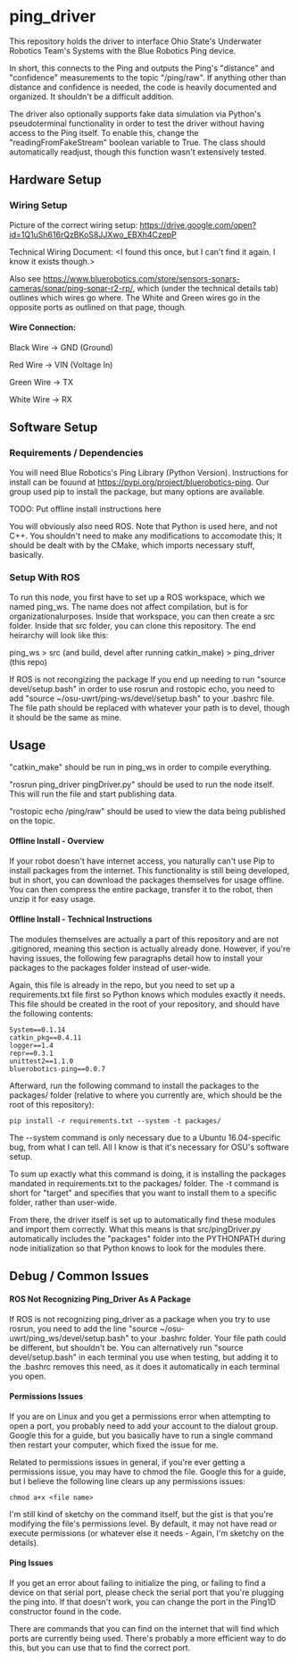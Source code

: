 # ping_driver

This repository holds the driver to interface Ohio State's Underwater Robotics Team's Systems with the Blue Robotics Ping device.

In short, this connects to the Ping and outputs the Ping's "distance" and "confidence" measurements to the topic "/ping/raw". If anything other than distance and confidence is needed, the code is heavily documented and organized. It shouldn't be a difficult addition. 

The driver also optionally supports fake data simulation via Python's pseudoterminal functionality in order to test the driver without having access to the Ping itself. To enable this, change the "readingFromFakeStream" boolean variable to True. The class should automatically readjust, though this function wasn't extensively tested.

## Hardware Setup 

### Wiring Setup

Picture of the correct wiring setup: https://drive.google.com/open?id=1Q1uSh616rQzBKoS8JJXwo_EBXh4CzepP

Technical Wiring Document: <I found this once, but I can't find it again. I know it exists though.>

Also see https://www.bluerobotics.com/store/sensors-sonars-cameras/sonar/ping-sonar-r2-rp/, which (under the technical details tab) outlines which wires go where. The White and Green wires go in the opposite ports as outlined on that page, though. 

#### Wire Connection: 

Black Wire -> GND (Ground) 

Red Wire -> VIN (Voltage In) 

Green Wire -> TX 

White Wire -> RX 

## Software Setup

### Requirements / Dependencies

You will need Blue Robotics's Ping Library (Python Version). Instructions for install can be fouund at https://pypi.org/project/bluerobotics-ping. Our group used pip to install the package, but many options are available. 

TODO: Put offline install instructions here 

You will obviously also need ROS. Note that Python is used here, and not C++. You shouldn't need to make any modifications to accomodate this; It should be dealt with by the CMake, which imports necessary stuff, basically. 



### Setup With ROS

To run this node, you first have to set up a ROS workspace, which we named ping_ws. The name does not affect compilation, but is for organizationalurposes. Inside that workspace, you can then create a src folder. Inside that src folder, you can clone this repository. The end heirarchy will look like this: 

ping_ws > src (and build, devel after running catkin_make) > ping_driver (this repo)

If ROS is not recongizing the package If you end up needing to run "source devel/setup.bash" in order to use rosrun and rostopic echo, you need to add "source ~/osu-uwrt/ping-ws/devel/setup.bash" to your .bashrc file. The file path should be replaced with whatever your path is to devel, though it should be the same as mine.

## Usage

"catkin_make" should be run in ping_ws in order to compile everything. 

"rosrun ping_driver pingDriver.py" should be used to run the node itself. This will run the file and start publishing data.

"rostopic echo /ping/raw" should be used to view the data being published on the topic. 

#### Offline Install - Overview

If your robot doesn't have internet access, you naturally can't use Pip to install packages from the internet. This functionality is still being developed, but in short, you can download the packages themselves for usage offline. You can then compress the entire package, transfer it to the robot, then unzip it for easy usage. 

#### Offline Install - Technical Instructions 

The modules themselves are actually a part of this repository and are not .gitignored, meaning this section is actually already done. However, if you're having issues, the following few paragraphs detail how to install your packages to the packages folder instead of user-wide. 

Again, this file is already in the repo, but you need to set up a requirements.txt file first so Python knows which modules exactly it needs. This file should be created in the root of your repository, and should have the following contents: 

```
System==0.1.14
catkin_pkg==0.4.11
logger==1.4
repr==0.3.1
unittest2==1.1.0
bluerobotics-ping==0.0.7
```

Afterward, run the following command to install the packages to the packages/ folder (relative to where you currently are, which should be the root of this repository): 

```
pip install -r requirements.txt --system -t packages/
```

The --system command is only necessary due to a Ubuntu 16.04-specific bug, from what I can tell. All I know is that it's necessary for OSU's software setup. 

To sum up exactly what this command is doing, it is installing the packages mandated in requirements.txt to the packages/ folder. The -t command is short for "target" and specifies that you want to install them to a specific folder, rather than user-wide. 

From there, the driver itself is set up to automatically find these modules and import them correctly. What this means is that src/pingDriver.py automatically includes the "packages" folder into the PYTHONPATH during node initialization so that Python knows to look for the modules there. 

## Debug / Common Issues

#### ROS Not Recognizing Ping_Driver As A Package

If ROS is not recognizing ping_driver as a package when you try to use rosrun, you need to add the line "source ~/osu-uwrt/ping_ws/devel/setup.bash" to your .bashrc folder.  Your file path could be different, but shouldn't be. You can alternatively run "source devel/setup.bash" in each terminal you use when testing, but adding it to the .bashrc removes this need, as it does it automatically in each terminal you open. 

#### Permissions Issues 

If you are on Linux and you get a permissions error when attempting to open a port, you probably need to add your account to the dialout group. Google this for a guide, but you basically have to run a single command then restart your computer, which fixed the issue for me. 

Related to permissions issues in general, if you're ever getting a permissions issue, you may have to chmod the file. Google this for a guide, but I believe the following line clears up any permissions issues: 

```
chmod a+x <file name>
```

I'm still kind of sketchy on the command itself, but the gist is that you're modifying the file's permissions level. By default, it may not have read or execute permissions (or whatever else it needs - Again, I'm sketchy on the details). 

#### Ping Issues

If you get an error about failing to initialize the ping, or failing to find a device on that serial port, please check the serial port that you're plugging the ping into. If that doesn't work, you can change the port in the Ping1D constructor found in the code. 

There are commands that you can find on the internet that will find which ports are currently being used. There's probably a more efficient way to do this, but you can use that to find the correct port. 





